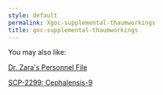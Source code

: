 ```yaml
---
style: default
permalink: Xgoc-supplemental-thaumworkings
title: goc-supplemental-thaumworkings
---
```

You may also like:

[Dr. Zara's Personnel File](http://scp-wiki.net/dr-zara-s-personnel-file)

[SCP-2299: Cephalensis-9](http://scp-wiki.net/scp-2299)
